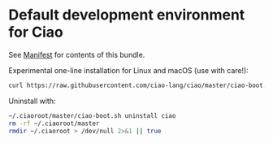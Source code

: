 # Default development environment for Ciao

See [Manifest](Manifest.pl) for contents of this bundle.

Experimental one-line installation for Linux and macOS (use with care!):
```sh
curl https://raw.githubusercontent.com/ciao-lang/ciao/master/ciao-boot.sh -sSf | sh -s -- get devenv
```

Uninstall with:
```sh
~/.ciaoroot/master/ciao-boot.sh uninstall ciao
rm -rf ~/.ciaoroot/master
rmdir ~/.ciaoroot > /dev/null 2>&1 || true
```
